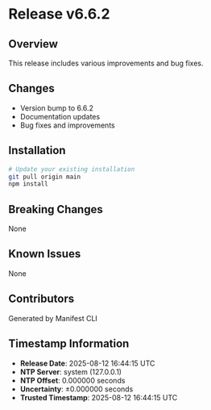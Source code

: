 # Release v6.6.2

## Overview
This release includes various improvements and bug fixes.

## Changes
- Version bump to 6.6.2
- Documentation updates
- Bug fixes and improvements

## Installation
```bash
# Update your existing installation
git pull origin main
npm install
```

## Breaking Changes
None

## Known Issues
None

## Contributors
Generated by Manifest CLI

## Timestamp Information
- **Release Date**: 2025-08-12 16:44:15 UTC
- **NTP Server**: system (127.0.0.1)
- **NTP Offset**: 0.000000 seconds
- **Uncertainty**: ±0.000000 seconds
- **Trusted Timestamp**: 2025-08-12 16:44:15 UTC
